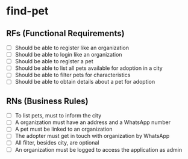 # find-pet

## RFs (Functional Requirements)

- [ ] Should be able to register like an organization
- [ ] Should be able to login like an organization
- [ ] Should be able to register a pet
- [ ] Should be able to list all pets available for adoption in a city
- [ ] Should be able to filter pets for characteristics 
- [ ] Should be able to obtain details about a pet for adoption

## RNs (Business Rules)

- [ ] To list pets, must to inform the city
- [ ] A organization must have an address and a WhatsApp number
- [ ] A pet must be linked to an organization
- [ ] The adopter must get in touch with organization by WhatsApp
- [ ] All filter, besides city, are optional
- [ ] An organization must be logged to access the application as admin
